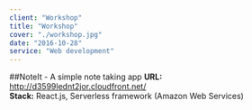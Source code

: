 ```yaml
---
client: "Workshop"
title: "Workshop"
cover: "./workshop.jpg"
date: "2016-10-28"
service: "Web development"
---
```


##NoteIt - A simple note taking app
**URL:** http://d3599lednt2jor.cloudfront.net/  
**Stack:** React.js, Serverless framework (Amazon Web Services)

